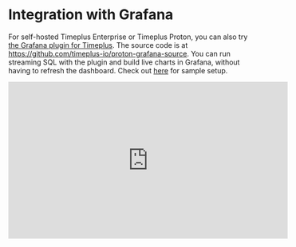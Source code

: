 # Integration with Grafana

For self-hosted Timeplus Enterprise or Timeplus Proton, you can also try [the Grafana plugin for Timeplus](https://grafana.com/grafana/plugins/timeplus-proton-datasource/). The source code is at https://github.com/timeplus-io/proton-grafana-source. You can run streaming SQL with the plugin and build live charts in Grafana, without having to refresh the dashboard. Check out [here](https://github.com/timeplus-io/proton/tree/develop/examples/grafana) for sample setup.

<iframe width="560" height="315" src="https://www.youtube.com/embed/cBRl1k9qWZc?si=TzVpULg-B0b0T5GE" title="YouTube video player" frameborder="0" allow="accelerometer; autoplay; clipboard-write; encrypted-media; gyroscope; picture-in-picture; web-share" allowfullscreen></iframe>
